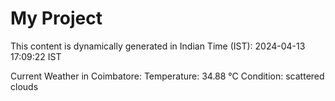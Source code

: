 # My Project

This content is dynamically generated in Indian Time (IST): 2024-04-13 17:09:22 IST


Current Weather in Coimbatore:
Temperature: 34.88 °C
Condition: scattered clouds
